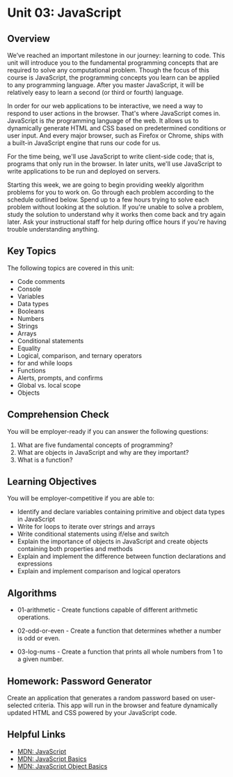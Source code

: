 # Unit 03: JavaScript

## Overview

We’ve reached an important milestone in our journey: learning to code. This unit will introduce you to the fundamental programming concepts that are required to solve any computational problem. Though the focus of this course is JavaScript, the programming concepts you learn can be applied to any programming language. After you master JavaScript, it will be relatively easy to learn a second (or third or fourth) language.

In order for our web applications to be interactive, we need a way to respond to user actions in the browser. That's where JavaScript comes in. JavaScript is _the_ programming language of the web. It allows us to dynamically generate HTML and CSS based on predetermined conditions or user input. And every major browser, such as Firefox or Chrome, ships with a built-in JavaScript engine that runs our code for us.

For the time being, we'll use JavaScript to write client-side code; that is, programs that only run in the browser. In later units, we'll use JavaScript to write applications to be run and deployed on servers.

Starting this week, we are going to begin providing weekly algorithm problems for you to work on. Go through each problem according to the schedule outlined below. Spend up to a few hours trying to solve each problem without looking at the solution. If you're unable to solve a problem, study the solution to understand why it works then come back and try again later. Ask your instructional staff for help during office hours if you're having trouble understanding anything.

## Key Topics

The following topics are covered in this unit:

- Code comments
- Console
- Variables
- Data types
- Booleans
- Numbers
- Strings
- Arrays
- Conditional statements
- Equality
- Logical, comparison, and ternary operators
- for and while loops
- Functions
- Alerts, prompts, and confirms
- Global vs. local scope
- Objects

## Comprehension Check

You will be employer-ready if you can answer the following questions:

1. What are five fundamental concepts of programming?
2. What are objects in JavaScript and why are they important?
3. What is a function?

## Learning Objectives

You will be employer-competitive if you are able to:

- Identify and declare variables containing primitive and object data types in JavaScript
- Write for loops to iterate over strings and arrays
- Write conditional statements using if/else and switch
- Explain the importance of objects in JavaScript and create objects containing both properties and methods
- Explain and implement the difference between function declarations and expressions
- Explain and implement comparison and logical operators

## Algorithms

- 01-arithmetic - Create functions capable of different arithmetic operations.

- 02-odd-or-even - Create a function that determines whether a number is odd or even.

- 03-log-nums - Create a function that prints all whole numbers from 1 to a given number.

## Homework: Password Generator

Create an application that generates a random password based on user-selected criteria. This app will run in the browser and feature dynamically updated HTML and CSS powered by your JavaScript code.

## Helpful Links

- [MDN: JavaScript](https://developer.mozilla.org/en-US/docs/Web/JavaScript)
- [MDN: JavaScript Basics](https://developer.mozilla.org/en-US/docs/Learn/Getting_started_with_the_web/JavaScript_basics)
- [MDN: JavaScript Object Basics](https://developer.mozilla.org/en-US/docs/Learn/JavaScript/Objects/Basics)
